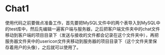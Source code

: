# Chat1
使用代码之前要做点准备工作，首先要把MySQL文件中的两个表导入到MySQL中的test库中，然后先编辑一遍客户端与服务器，之后把客户端文件夹中的chat文件移动到客户端的项目目录下（发送与接收的文件都会记录在这个文件夹中），再把服务器文件夹中的usericon文件夹移动到服务器的项目目录下（这个文件夹里保存着用户的头像），之后就可以使用了。
